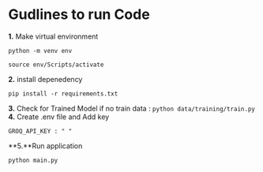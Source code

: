 # Gudlines to run Code

**1.** Make virtual environment
```
python -m venv env
```
```
source env/Scripts/activate
```

**2.** install depenedency
```
pip install -r requirements.txt
```

**3.** Check for Trained Model
if no train data : 
    ```
    python data/training/train.py
    ```
**4.** Create .env file and Add key
```
GROQ_API_KEY : " "
```
**5.**Run application
```
python main.py
```



